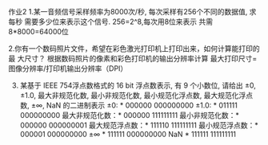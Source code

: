 作业21.某一音频信号采样频率为8000次/秒, 每次采样有256个不同的数据值, 求每秒需要多少位来表示这个信号. 256=2^8,每次用8位来表示共需8*8000=64000位2.你有一个数码照片文件，希望在彩色激光打印机上打印出来，如何计算能打印的最大尺寸？根据数码照片的像素和彩色打印机的输出分辨率计算最大打印尺寸=图像分辨率/打印机输出分辨率（DPI）3. 某基于 IEEE 754浮点数格式的 16 bit 浮点数表示, 有 9 个小数位, 请给出 ±0, ±1.0, 最大非规范化数, 最小非规范化数, 最小规范化浮点数, 最大规范化浮点数,±∞, NaN 的二进制表示±0: * 000000 000000000±1.0: * 011111 000000000最大非规范化数：* 000000 111111111最小非规范化数：* 000000 000000001最大规范浮点数：* 111110 111111111最小规范浮点数：* 000001 000000000±∞ * 111111 000000000NaN * 111111 111111111